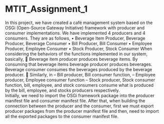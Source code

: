 # MTIT_Assignment_1
In this project, we have created a café management system based on the OSGi (Open-Source Gateway Initiative) framework with producer and consumer implementations. We have implemented 4 producers and 4 consumers. They are as follows,
•	Beverage Item Producer, Beverage Producer, Beverage Consumer
•	Bill Producer, Bill Consumer
•	Employee Producer, Employee Consumer
•	Stock Producer, Stock Consumer
When considering the behaviors of the functions implemented in our system, basically,
	Beverage item producer produces beverage items. By consuming that beverage items beverage producer produces beverages. Beverage consumer consumes the beverages produced by the beverage producer.
	Similarly, in
– Bill producer, Bill consumer function, 
– Employee producer, Employee consumer function 
– Stock producer, Stock consumer function, bill, employee, and stock consumers consume what is produced by the bill, employee, and stocks producers respectively.  
Initially, we need to import the OSGi framework package into the producer manifest file and consumer manifest file. After that, when building the connection between the producer and the consumer, first we must export producer packages from the producer manifest file and then, need to import all the exported packages to the consumer manifest file. 
